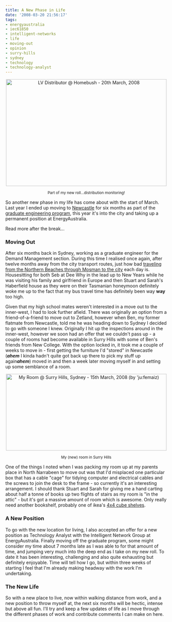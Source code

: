 ```yaml
---
title: A New Phase in Life
date: '2008-03-20 21:56:17'
tags:
- energyaustralia
- iec61850
- intelligent-networks
- life
- moving-out
- opinion
- surry-hills
- sydney
- technology
- technology-analyst
---
```


<p style="text-align: center;"><a href="http://www.flickr.com/photos/jufemaiz/2347364786/" title="LV Distributor @ Homebush - 20th March, 2008 by 'ju:femaiz, on Flickr"><img src="http://farm3.static.flickr.com/2222/2347364786_67aaba32f5.jpg" width="500" height="333" alt="LV Distributor @ Homebush - 20th March, 2008" /></a></p>
<p style="text-align: center;"><small>Part of my new roll...distribution monitoring!</small></p>

So another new phase in my life has come about with the start of March. Last year I ended up moving to <a href="http://euphemize.net/blog/archives/tag/newcastle/">Newcastle</a> for six months as part of the <a href="http://www.gradengineers.energyaustralia.com.au/">graduate engineering program</a>, this year it's into the city and taking up a permanent position at EnergyAustralia.

Read more after the break...

<!--more-->

<h3>Moving Out</h3>
After six months back in Sydney, working as a graduate engineer for the Demand Management section. During this time I realised once again, after twelve months away from the city transport routes, just how bad <a href="http://euphemize.net/blog/archives/2008/01/31/nsw-schools-go-back-and-sydney-gridlock-returns/">traveling from the Northern Beaches through Mosman to the city</a> each day is. Housesitting for both Seb at Dee Why in the lead up to New Years while he was visiting his family and girlfriend in Europe and then Stuart and Sarah's Haberfield house as they were on their Tasmanian honeymoon definitely woke me up to the fact that my bus travel time has definitely been way <strong>way</strong> too high.

Given that my high school mates weren't interested in a move out to the inner-west, I had to look further afield. There was originally an option from a friend-of-a-friend to move out to Zetland, however when Ben, my former flatmate from Newcastle, told me he was heading down to Sydney I decided to go with someone I knew. Originally I hit up the inspections around in the inner-west, however we soon had an offer that we couldn't pass up - a couple of rooms had become available in Surry Hills with some of Ben's friends from New College. With the option locked in, it took me a couple of weeks to move in - first getting the furniture I'd "stored" in Newcastle (<strong>*ahem*</strong> I kinda hadn't quite got back up there to pick my stuff up again<strong>*ahem*</strong>) moved in and then a week later moving myself in and setting up some semblance of a room.

<p style="text-align: center;"><a href="http://www.flickr.com/photos/jufemaiz/2334460594/" title="My Room @ Surry Hills, Sydney - 15th March, 2008 (by 'ju:femaiz)"><img src="http://farm3.static.flickr.com/2308/2334460594_f085b219f1.jpg" title="My Room @ Surry Hills, Sydney - 15th March, 2008 (by 'ju:femaiz)" alt="My Room @ Surry Hills, Sydney - 15th March, 2008 (by 'ju:femaiz)" width="500" height="239" /></a></p>
<p style="text-align: center;"><small>My (new) room in Surry Hills</small></p>

One of the things I noted when I was packing my room up at my parents place in North Narrabeen to move out was that I'd misplaced one particular box that has a cable "cage" for tidying computer and electrical cables and the screws to join the desk to the frame - so currently it's an interesting arrangement. I should thank Stuart and Sarah for giving me a hand carting about half a tonne of books up two flights of stairs as my room is "in the attic" - but it's got a massive amount of room which is awesome. Only really need another bookshelf, probably one of ikea's <a href="http://www.ikea.com/au/en/catalog/products/40047675">4x4 cube shelves</a>.

<h3>A New Position</h3>
To go with the new location for living, I also accepted an offer for a new position as Technology Analyst with the Intelligent Network Group at EnergyAustralia. Finally moving off the graduate program, some might consider my time about 7 months late as I was able to for that amount of time, and jumping very much into the deep end as I take on my new roll. To date it has been interesting, challenging and also quite exhausting but definitely enjoyable. Time will tell how I go, but within three weeks of starting I feel that I'm already making headway with the work I'm undertaking.

<h3>The New Life</h3>
So with a new place to live, now within walking distance from work, and a new position to throw myself at, the next six months will be hectic, intense but above all fun. I'll try and keep a few updates of life as I move through the different phases of work and contribute comments I can make on here.
